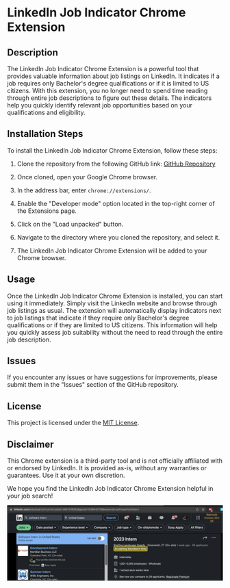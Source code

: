# LinkedIn Job Indicator Chrome Extension

## Description

The LinkedIn Job Indicator Chrome Extension is a powerful tool that provides valuable information about job listings on LinkedIn. It indicates if a job requires only Bachelor's degree qualifications or if it is limited to US citizens. With this extension, you no longer need to spend time reading through entire job descriptions to figure out these details. The indicators help you quickly identify relevant job opportunities based on your qualifications and eligibility.

## Installation Steps

To install the LinkedIn Job Indicator Chrome Extension, follow these steps:

1. Clone the repository from the following GitHub link: [GitHub Repository](https://github.com/SanjayKumarTS/Job-Finder)

2. Once cloned, open your Google Chrome browser.

3. In the address bar, enter `chrome://extensions/`.

4. Enable the "Developer mode" option located in the top-right corner of the Extensions page.

5. Click on the "Load unpacked" button.

6. Navigate to the directory where you cloned the repository, and select it.

7. The LinkedIn Job Indicator Chrome Extension will be added to your Chrome browser.

## Usage

Once the LinkedIn Job Indicator Chrome Extension is installed, you can start using it immediately. Simply visit the LinkedIn website and browse through job listings as usual. The extension will automatically display indicators next to job listings that indicate if they require only Bachelor's degree qualifications or if they are limited to US citizens. This information will help you quickly assess job suitability without the need to read through the entire job description.

## Issues

If you encounter any issues or have suggestions for improvements, please submit them in the "Issues" section of the GitHub repository.

## License

This project is licensed under the [MIT License](https://opensource.org/licenses/MIT).

## Disclaimer

This Chrome extension is a third-party tool and is not officially affiliated with or endorsed by LinkedIn. It is provided as-is, without any warranties or guarantees. Use it at your own discretion.

We hope you find the LinkedIn Job Indicator Chrome Extension helpful in your job search!

![Screenshot Description](https://github.com/SanjayKumarTS/Job-Finder/blob/main/Screenshot.png)
